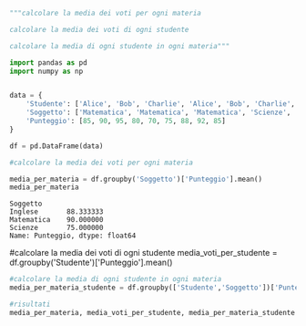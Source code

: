 ```python
"""calcolare la media dei voti per ogni materia

calcolare la media dei voti di ogni studente

calcolare la media di ogni studente in ogni materia"""
```


```python
import pandas as pd
import numpy as np
```


```python

```


```python
data = {
    'Studente': ['Alice', 'Bob', 'Charlie', 'Alice', 'Bob', 'Charlie', 'Alice', 'Bob', 'Charlie'],
    'Soggetto': ['Matematica', 'Matematica', 'Matematica', 'Scienze', 'Scienze', 'Scienze', 'Inglese', 'Inglese', 'Inglese'],
    'Punteggio': [85, 90, 95, 80, 70, 75, 88, 92, 85]
}

df = pd.DataFrame(data)

```


```python
#calcolare la media dei voti per ogni materia

media_per_materia = df.groupby('Soggetto')['Punteggio'].mean()
media_per_materia

```




    Soggetto
    Inglese       88.333333
    Matematica    90.000000
    Scienze       75.000000
    Name: Punteggio, dtype: float64


#calcolare la media dei voti di ogni studente
media_voti_per_studente = df.groupby('Studente')['Punteggio'].mean()


```python
#calcolare la media di ogni studente in ogni materia
media_per_materia_studente = df.groupby(['Studente','Soggetto'])['Punteggio'].mean()

```


```python
#risultati
media_per_materia, media_voti_per_studente, media_per_materia_studente
```



